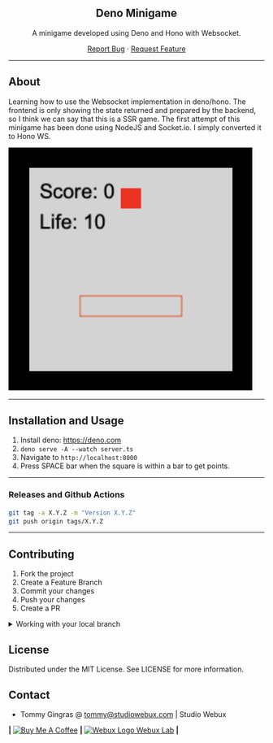 <div align="center">

<h2>Deno Minigame</h2>

<p>A minigame developed using Deno and Hono with Websocket.</p>

<p align="center">
  <a href="https://github.com/studiowebux/deno-minigame/issues">Report Bug</a>
  ·
  <a href="https://github.com/studiowebux/deno-minigame/issues">Request Feature</a>
</p>
</div>

---

## About

Learning how to use the Websocket implementation in deno/hono.
The frontend is only showing the state returned and prepared by the backend, so I think we can say that this is a SSR game.
The first attempt of this minigame has been done using NodeJS and Socket.io. I simply converted it to Hono WS.

![Game Screenshot](./screenshots/game.png)

---

## Installation and Usage

1. Install deno: https://deno.com
2. `deno serve -A --watch server.ts`
3. Navigate to `http://localhost:8000`
4. Press SPACE bar when the square is within a bar to get points.

---

### Releases and Github Actions

```bash
git tag -a X.Y.Z -m "Version X.Y.Z"
git push origin tags/X.Y.Z
```

---

## Contributing

1. Fork the project
2. Create a Feature Branch
3. Commit your changes
4. Push your changes
5. Create a PR

<details>
<summary>Working with your local branch</summary>

**Branch Checkout:**

```bash
git checkout -b <feature|fix|release|chore|hotfix>/prefix-name
```

> Your branch name must starts with [feature|fix|release|chore|hotfix] and use a / before the name;
> Use hyphens as separator;
> The prefix correspond to your Kanban tool id (e.g. abc-123)

**Keep your branch synced:**

```bash
git fetch origin
git rebase origin/master
```

**Commit your changes:**

```bash
git add .
git commit -m "<feat|ci|test|docs|build|chore|style|refactor|perf|BREAKING CHANGE>: commit message"
```

> Follow this convention commitlint for your commit message structure

**Push your changes:**

```bash
git push origin <feature|fix|release|chore|hotfix>/prefix-name
```

**Examples:**

```bash
git checkout -b release/v1.15.5
git checkout -b feature/abc-123-something-awesome
git checkout -b hotfix/abc-432-something-bad-to-fix
```

```bash
git commit -m "docs: added awesome documentation"
git commit -m "feat: added new feature"
git commit -m "test: added tests"
```

</details>

## License

Distributed under the MIT License. See LICENSE for more information.

## Contact

- Tommy Gingras @ tommy@studiowebux.com | Studio Webux

<div>
<b> | </b>
<a href="https://www.buymeacoffee.com/studiowebux" target="_blank"
      ><img
        src="https://cdn.buymeacoffee.com/buttons/v2/default-yellow.png"
        alt="Buy Me A Coffee"
        style="height: 30px !important; width: 105px !important"
/></a>
<b> | </b>
<a href="https://webuxlab.com" target="_blank"
      ><img
        src="https://webuxlab-static.s3.ca-central-1.amazonaws.com/logoAmpoule.svg"
        alt="Webux Logo"
        style="height: 30px !important"
/> Webux Lab</a>
<b> | </b>
</div>
